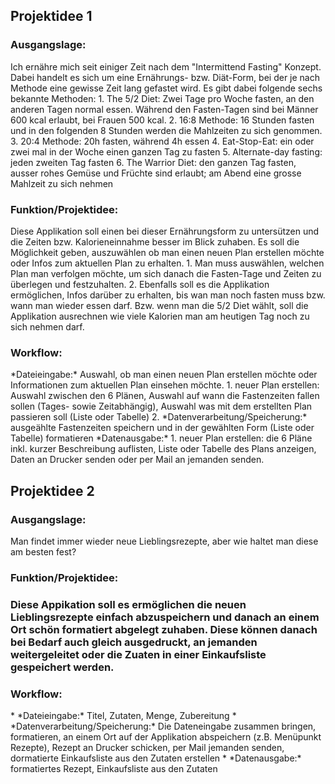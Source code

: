 <h2>Projektidee 1</h2>  
<h3>Ausgangslage:</h3>  
Ich ernähre mich seit einiger Zeit nach dem "Intermittend Fasting" Konzept. Dabei handelt es sich um eine Ernährungs- bzw. Diät-Form, bei der je nach Methode eine gewisse Zeit lang gefastet wird. Es gibt dabei folgende sechs bekannte Methoden:  
1. The 5/2 Diet: Zwei Tage pro Woche fasten, an den anderen Tagen normal essen. Während den Fasten-Tagen sind bei Männer 600 kcal erlaubt, bei Frauen 500 kcal.  
2. 16:8 Methode: 16 Stunden fasten und in den folgenden 8 Stunden werden die Mahlzeiten zu sich genommen.   
3. 20:4 Methode: 20h fasten, während 4h essen    
4. Eat-Stop-Eat: ein oder zwei mal in der Woche einen ganzen Tag zu fasten  
5. Alternate-day fasting: jeden zweiten Tag fasten  
6. The Warrior Diet: den ganzen Tag fasten, ausser rohes Gemüse und Früchte sind erlaubt; am Abend eine grosse Mahlzeit zu sich nehmen  

<h3/>Funktion/Projektidee:</h3>  
Diese Applikation soll einen bei dieser Ernährungsform zu untersützen und die Zeiten bzw. Kalorieneinnahme besser im Blick zuhaben. Es soll die Möglichkeit geben, auszuwählen ob man einen neuen Plan erstellen möchte oder Infos zum aktuellen Plan zu erhalten.  
1. Man muss auswählen, welchen Plan man verfolgen möchte, um sich danach die Fasten-Tage und Zeiten zu überlegen und festzuhalten.  
2. Ebenfalls soll es die Applikation ermöglichen, Infos darüber zu erhalten, bis wan man noch fasten muss bzw. wann man wieder essen darf. Bzw. wenn man die 5/2 Diet wählt, soll die Applikation ausrechnen wie viele Kalorien man am heutigen Tag noch zu sich nehmen darf.   

<h3>Workflow:</h3>  
*Dateieingabe:*  Auswahl, ob man einen neuen Plan erstellen möchte oder Informationen zum aktuellen Plan einsehen möchte.
    1. neuer Plan erstellen: Auswahl zwischen den 6 Plänen, Auswahl auf wann die Fastenzeiten fallen sollen (Tages- sowie Zeitabhängig), Auswahl was mit dem erstellten Plan passieren soll (Liste oder Tabelle)
    2. 
	*Datenverarbeitung/Speicherung:*  ausgeählte Fastenzeiten speichern und in der gewählten Form (Liste oder Tabelle) formatieren   
	*Datenausgabe:*  
    1. neuer Plan erstellen: die 6 Pläne inkl. kurzer Beschreibung auflisten, Liste oder Tabelle des Plans anzeigen, Daten an Drucker senden oder per Mail an jemanden senden.  
    
    
<h2>Projektidee 2</h2>  
<h3>Ausgangslage:</h3>  
Man findet immer wieder neue Lieblingsrezepte, aber wie haltet man diese am besten fest?

<h3/>Funktion/Projektidee:<h3/>  
Diese Appikation soll es ermöglichen die neuen Lieblingsrezepte einfach abzuspeichern und danach an einem Ort schön formatiert abgelegt zuhaben. Diese können danach bei Bedarf auch gleich ausgedruckt, an jemanden weitergeleitet oder die Zuaten in einer Einkaufsliste gespeichert werden.    

<h3>Workflow:</h3>  
	* *Dateieingabe:*  Titel, Zutaten, Menge, Zubereitung 
	* *Datenverarbeitung/Speicherung:*  Die Dateneingabe zusammen bringen, formatieren, an einem Ort auf der Applikation abspeichern (z.B. Menüpunkt Rezepte), Rezept an Drucker schicken, per Mail jemanden senden, dormatierte Einkaufsliste aus den Zutaten erstellen
	* *Datenausgabe:*  formatiertes Rezept, Einkaufsliste aus den Zutaten 
 
